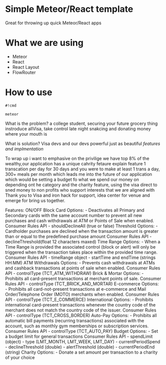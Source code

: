 # Simple Meteor/React template #

Great for throwing up quick Meteor/React apps


# What we are using #
* Meteor
* React
* React Layout
* FlowRouter


# How to use #


```
#!cmd

meteor
```

What is the problem?
a college student,
securing your future
grocery thing
instroduce allVisa, 
take control
late night snakcing and donating
money where your mouth is

What is solution?
Visa devs and our devs
powerful just as beautiful
*features and implmentation*

To wrap up
i want to emphasive on the privilige we have
top 8% of the wealthy,our application has a unique cahrity fetaure
explain feature
1 transcation per day for 30 days and you were to make at least 1 trans a day, 300+ meals per month
which leads me into the future of our application which would be setting a budget fo what we spend our money
on depending ont he category and the charity feature, using the visa direct to sned money to 
non profits who support interests that we are aligned with
Thank you to Visa and iron hack for support, idea center for venue and emerge for bring us together.



Features:
	ON/OFF
	Block Card
		Options:
			- Deactivates all Primary and Secondary cards with the same account number to prevent all new purchases and cash withdrawals at ATM or Points of Sale when enabled.
			 Consumer Rules API 
			 - shouldDeclineAll (true or false)
	Threshold
		Options:
			- Cardholder purchases are declined when the transaction amount is greater than or equal to the predefined purchase amount
			 Consumer Rules API 
			 - declineThreshold(float 12 characters maxed) 
	Time Range
		Options:
			- When a Time Range is provided the associated control (block or alert) will only be triggered when the transaction takes place within the provided time range.
			  Consumer Rules API
			  - timeRange object
			  	- startTime and endTime (strings HH:MM)
	ATM Withdrawals
		Options:
			- Prevents cash withdrawals at ATMs and cashback transactions at points of sale when enabled.
			 Consumer Rules API
			 	- controlType (TCT_ATM_WITHDRAW)
	Brick & Mortar
		Options:
			- Prohibits all card-present transactions at merchant points of sale.
			 Consumer Rules API
			 	- controlType (TCT_BRICK_AND_MORTAR)
	E-commerce
		Options:
			- Prohibits all card-not-present transactions at e-commerce and Mail Order/Telephone Order (MOTO) merchants when enabled. 
			 Consumer Rules API
			 	- controlType (TCT_E_COMMERCE)
	International
		Options:
			- Prohibits international card-present transactions whenever the country code of the merchant does not match the country code of the issuer.
			 Consumer Rules API
			    - controlType (TCT_CROSS_BORDER)
	Auto-Pay
		Options:
			- Prohibits all automatic bill payments (recurring transactions) associated with the account, such as monthly gym memberships or subscription services.
			  Consumer Rules API
			 	- controlType (TCT_AUTO_PAY)
	Budget
		Options:
			- Set a budget limit for general transactions
			 Consumer Rules API
			    - spendLimit (object) 
				  - type (LMT_MONTH, LMT_WEEK, LMT_DAY)
				  - currentPeriodSpend 
				  - declineThreshold (double)
				  - alertThreshold (double)
				  - currentPeriodEnd (string)
	Charity
		Options:
			- Donate a set amount per transaction to a charity of your choice